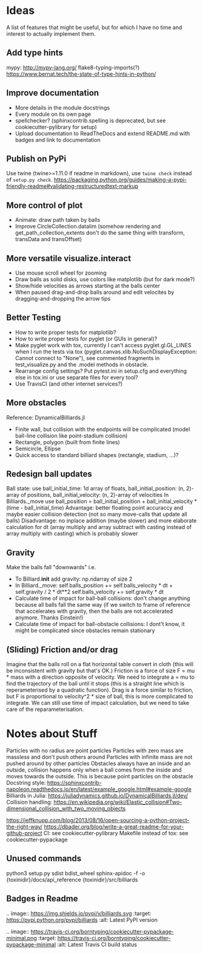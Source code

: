 # Ideas
A list of features that might be useful, but for which I have no time and interest to actually implement them.

## Add type hints
mypy: http://mypy-lang.org/
flake8-typing-imports(?)
https://www.bernat.tech/the-state-of-type-hints-in-python/

## Improve documentation
- More details in the module docstrings
- Every module on its own page
- spellchecker? (sphinxcontrib.spelling is deprecated, but see cookiecutter-pylibrary for setup)
- Upload documentation to ReadTheDocs and extend README.md with badges and link to documentation

## Publish on PyPi
Use twine (twine>=1.11.0 if readme in markdown), use `twine check` instead of `setup.py check`.
https://packaging.python.org/guides/making-a-pypi-friendly-readme#validating-restructuredtext-markup

## More control of plot
- Animate: draw path taken by balls
- Improve CircleCollection.datalim (somehow rendering and get_path_collection_extents don't do the same thing with transform, transData and transOffset)

## More versatile visualize.interact
- Use mouse scroll wheel for zooming
- Draw balls as solid disks, use colors like matplotlib (but for dark mode?)
- Show/hide velocities as arrows starting at the balls center
- When paused drag-and-drop balls around and edit velocites by dragging-and-dropping the arrow tips

## Better Testing
- How to write proper tests for matplotlib?
- How to write proper tests for pyglet (or GUIs in general)?
- Make pyglet work with tox, currently I can't access pyglet.gl.GL_LINES when I run the tests via tox (pyglet.canvas.xlib.NoSuchDisplayException: Cannot connect to "None"), see commented fragments in test_visualize.py and the .model methods in obstacle.
- Rearrange config settings? Put pytest.ini in setup.cfg and everything else in tox.ini or use separate files for every tool?
- Use TravisCI (and other internet services?)

## More obstacles
Reference: DynamicalBilliards.jl
- Finite wall, but collision with the endpoints will be complicated (model ball-line collision like point-stadium collision)
- Rectangle, polygon (built from finite lines)
- Semicircle, Ellipse
- Quick access to standard billiard shapes (rectangle, stadium, ...)?

## Redesign ball updates
Ball state: use ball_initial_time: 1d array of floats, ball_initial_position: (n, 2)-array of positions, ball_initial_velocity: (n, 2)-array of velocities
In Billiards._move use
    ball_position = ball_initial_position + ball_initial_velocity * (time - ball_initial_time)
Advantage: better floating point accuraccy and maybe easier collision detection (not so many move-calls that update all balls)
Disadvantage: no inplace addition (maybe slower) and more elaborate calculation for dt (array multiply and array subtract with casting instead of array multiply with casting) which is probably slower

## Gravity
Make the balls fall "downwards" i.e.
- To Billiard.__init__ add gravity: np.ndarray of size 2
- In Billiard._move:
    self.balls_position += self.balls_velocity * dt + self.gravity / 2 * dt**2
    self.balls_velocity += self.gravity * dt
- Calculate time of impact for ball-ball collisions: don't change anything because all balls fall the same way (if we switch to frame of reference that accelerates with gravity, then the balls are not accelerated anymore. Thanks Einstein!)
- Calculate time of impact for ball-obstacle collisions: I dont't know, it might be complicated since obstacles remain stationary

## (Sliding) Friction and/or drag
Imagine that the balls roll on a flat horizontal table convert in cloth (this will be inconsistent with gravity but that's OK.)
Friction is a force of size F = mu * mass with a direction opposite of velocity.
We need to integrate a = mu to find the trajectory of the ball until it stops (this is a straight line which is reperameterised by a quadratic function).
Drag is a force similar to friction, but F is proportional to velocity^2 * size of ball, this is more complicated to integrate.
We can still use time of impact calculation, but we need to take care of the reparameterisation.



# Notes about Stuff
Particles with no radius are point particles
Particles with zero mass are massless and don't push others around
Particles with infinite mass are not pushed around by other particles
Obstacles always have an inside and an outside, collision happens only when a ball comes from the inside and moves towards the outside. This is because point particles on the obstacle
Docstring style: https://sphinxcontrib-napoleon.readthedocs.io/en/latest/example_google.html#example-google
Billiards in Julia: https://juliadynamics.github.io/DynamicalBilliards.jl/dev/
Collision handling: https://en.wikipedia.org/wiki/Elastic_collision#Two-dimensional_collision_with_two_moving_objects

https://jeffknupp.com/blog/2013/08/16/open-sourcing-a-python-project-the-right-way/
https://dbader.org/blog/write-a-great-readme-for-your-github-project
CI: see cookiecutter-pylibrary
Makefile instead of tox: see cookiecutter-pypackage

## Unused commands
python3 setup.py sdist bdist_wheel
sphinx-apidoc -f -o {toxinidir}/docs/api_reference {toxinidir}/src/billiards


## Badges in Readme
.. image:: https://img.shields.io/pypi/v/billiards.svg
    :target: https://pypi.python.org/pypi/billiards
    :alt: Latest PyPI version

.. image:: https://travis-ci.org/borntyping/cookiecutter-pypackage-minimal.png
   :target: https://travis-ci.org/borntyping/cookiecutter-pypackage-minimal
   :alt: Latest Travis CI build status


